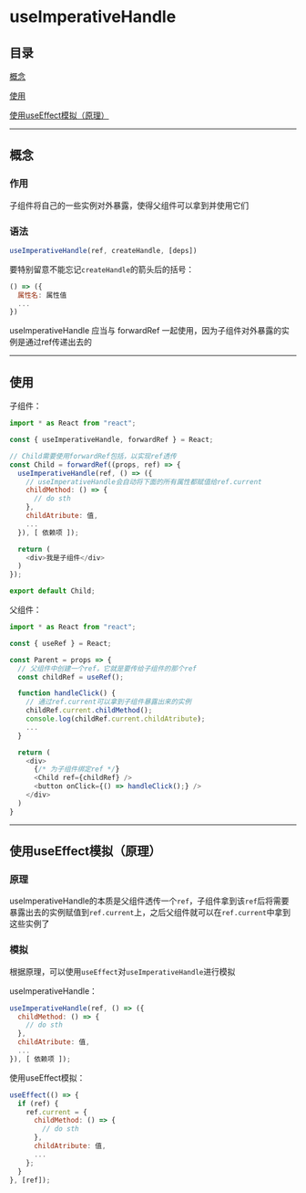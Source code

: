 # useImperativeHandle

## 目录

[概念](#jump1)

[使用](#jump2)

[使用useEffect模拟（原理）](#jump3)

[](#jump)

[](#jump)

[](#jump)

---	

<span id="jump1"></span>

## 概念

### 作用

子组件将自己的一些实例对外暴露，使得父组件可以拿到并使用它们

### 语法

```javascript
useImperativeHandle(ref, createHandle, [deps])
```

要特别留意不能忘记```createHandle```的箭头后的括号：

```javascript
() => ({
  属性名: 属性值
  ...
})
```

useImperativeHandle 应当与 forwardRef 一起使用，因为子组件对外暴露的实例是通过ref传递出去的

---

<span id="jump2"></span>

## 使用

子组件：

```javascript
import * as React from "react";

const { useImperativeHandle, forwardRef } = React;

// Child需要使用forwardRef包括，以实现ref透传
const Child = forwardRef((props, ref) => {
  useImperativeHandle(ref, () => ({
    // useImperativeHandle会自动将下面的所有属性都赋值给ref.current
    childMethod: () => {
      // do sth
    },
    childAtribute: 值,
    ...
  }), [ 依赖项 ]);

  return (
    <div>我是子组件</div>
  )
});

export default Child;
```

父组件：

```javascript
import * as React from "react";

const { useRef } = React;

const Parent = props => {
  // 父组件中创建一个ref，它就是要传给子组件的那个ref
  const childRef = useRef();

  function handleClick() {
    // 通过ref.current可以拿到子组件暴露出来的实例
    childRef.current.childMethod();
    console.log(childRef.current.childAtribute);
    ...
  }

  return (
    <div>
      {/* 为子组件绑定ref */}
      <Child ref={childRef} />
      <button onClick={() => handleClick();} />
    </div>
  )
}
```

---

<span id="jump3"></span>

## 使用useEffect模拟（原理）

### 原理

useImperativeHandle的本质是父组件透传一个```ref```，子组件拿到该```ref```后将需要暴露出去的实例赋值到```ref.current```上，之后父组件就可以在```ref.current```中拿到这些实例了

### 模拟

根据原理，可以使用```useEffect```对```useImperativeHandle```进行模拟

useImperativeHandle：

```javascript
useImperativeHandle(ref, () => ({
  childMethod: () => {
    // do sth
  },
  childAtribute: 值,
  ...
}), [ 依赖项 ]);
```

使用useEffect模拟：

```javascript
useEffect(() => {
  if (ref) {
    ref.current = {
      childMethod: () => {
        // do sth
      },
      childAtribute: 值,
      ...
    };
  }
}, [ref]);
```
